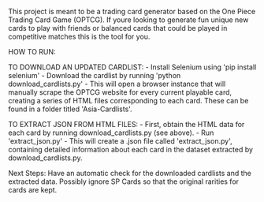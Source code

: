 This project is meant to be a trading card generator based on the One Piece Trading Card Game (OPTCG). If youre looking to generate fun unique new cards to play with friends or balanced cards that could be played in competitive matches this is the tool for you.

HOW TO RUN:

TO DOWNLOAD AN UPDATED CARDLIST:
    - Install Selenium using 'pip install selenium'
    - Download the cardlist by running 'python download_cardlists.py'
    - This will open a browser instance that will manually scrape the OPTCG website for every current playable card, creating a series of HTML files corresponding
    to each card. These can be found in a folder titled 'Asia-Cardlists'.

TO EXTRACT JSON FROM HTML FILES:
    - First, obtain the HTML data for each card by running download_cardlists.py (see above).
    - Run 'extract_json.py'
    - This will create a .json file called 'extract_json.py', containing detailed information about each card in the dataset extracted by download_cardlists.py.

Next Steps:
Have an automatic check for the downloaded cardlists and the extracted data.
Possibly ignore SP Cards so that the original rarities for cards are kept.
